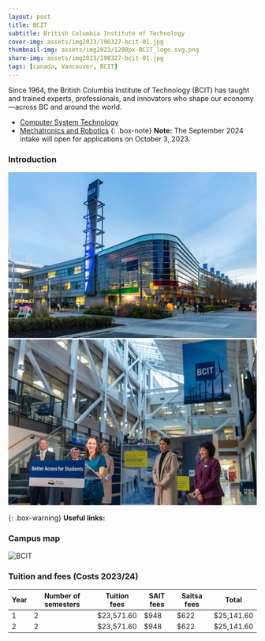 ```yaml
---
layout: post
title: BCIT
subtitle: British Columbia Institute of Technology
cover-img: assets/img2023/190327-bcit-01.jpg
thumbnail-img: assets/img2023/1200px-BCIT_logo.svg.png
share-img: assets/img2023/190327-bcit-01.jpg
tags: [canada, Vancouver, BCIT]
---
```


Since 1964, the British Columbia Institute of Technology (BCIT) has taught and trained experts, professionals, and innovators who shape our economy—across BC and around the world.

- [Computer System Technology](https://www.bcit.ca/programs/computer-systems-technology-diploma-full-time-5500dipma/)
- [Mechatronics and Robotics](https://www.bcit.ca/programs/mechatronics-and-robotics-diploma-full-time-7340diplt/)
{: .box-note}
**Note:** The September 2024 intake will open for applications on October 3, 2023.

### Introduction

![BCIT](/assets/img2023/banneroption-1024x683.jpg)
![BCIT](/assets/img2023/49169222461_86af0b30d3_b.jpg)

{: .box-warning}
**Useful links:** 



### Campus map
![BCIT](https://my-run.github.io/assets/img2023/2023-01-31-10_38_48-Parking-Map-01.31.23-Half-Letter.pdf-1.png)


### Tuition and fees (Costs 2023/24)


| Year | Number of semesters | Tuition fees | SAIT fees	| Saitsa fees | Total |
|-|-|-|-|-|-|
| 1	| 2	| $23,571.60 |	$948 | $622	| $25,141.60 |
| 2	| 2	| $23,571.60 |	$948 |	$622 |	$25,141.60 |





